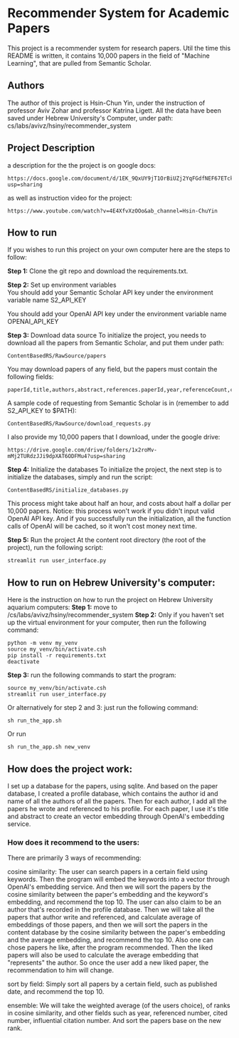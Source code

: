 # Recommender System for Academic Papers
This project is a recommender system for research papers. Util the time this README is written, it contains 10,000
papers in the field of "Machine Learning", that are pulled from Semantic Scholar.

## Authors
The author of this project is Hsin-Chun Yin, under the instruction of professor Aviv Zohar and professor Katrina Ligett.
All the data have been saved under Hebrew University's Computer, under path:
cs/labs/avivz/hsiny/recommender_system

## Project Description
a description for the the project is on google docs:

    https://docs.google.com/document/d/1EK_9QxUY9jT1OrBiUZj2YqFGdfNEF67ETcktzGHHUDA/edit?usp=sharing
as well as instruction video for the project:  

    https://www.youtube.com/watch?v=4E4XfvXzOOo&ab_channel=Hsin-ChuYin

## How to run
If you wishes to run this project on your own computer here are the steps to follow:

**Step 1:** Clone the git repo and download the requirements.txt.  

**Step 2:** Set up environment variables  
You should add your Semantic Scholar API key under the environment variable name S2_API_KEY

You should add your OpenAI API key under the environment variable name OPENAI_API_KEY

**Step 3:** Download data source
To initialize the project, you needs to download all the papers from Semantic Scholar, and put them under path:
    
    ContentBasedRS/RawSource/papers

You may download papers of any field, but the papers must contain the following fields:
    
    paperId,title,authors,abstract,references.paperId,year,referenceCount,citationCount,influentialCitationCount

A sample code of requesting from Semantic Scholar is in (remember to add S2_API_KEY to $PATH):
    
    ContentBasedRS/RawSource/download_requests.py

I also provide my 10,000 papers that I download, under the google drive:
    
    https://drive.google.com/drive/folders/1x2roMv-mMj2TURdzJJi9dpXAT6ODFMu4?usp=sharing
**Step 4:** Initialize the databases
To initialize the project, the next step is to initialize the databases, simply and run the script:
    
    ContentBasedRS/initialize_databases.py

This process might take about half an hour, and costs about half a dollar per 10,000 papers. Notice: this process won't work if you didn't input valid OpenAI API key. And if you successfully run the initialization, all the function calls of OpenAI will be cached, so it won't cost money next time.

**Step 5:** Run the project
At the content root directory (the root of the project), run the following script:
    
    streamlit run user_interface.py




## How to run on Hebrew University's computer:
Here is the instruction on how to run the project on Hebrew University aquarium computers:
**Step 1:** move to /cs/labs/avivz/hsiny/recommender_system
**Step 2:** Only if you haven't set up the virtual environment for your computer, then run the following command:
    
    python -m venv my_venv
    source my_venv/bin/activate.csh
    pip install -r requirements.txt
    deactivate
**Step 3:** run the following commands to start the program:
    
    source my_venv/bin/activate.csh
    streamlit run user_interface.py

Or alternatively for step 2 and 3: just run the following command:
    
    sh run_the_app.sh
Or run
    
    sh run_the_app.sh new_venv




## How does the project work:
I set up a database for the papers, using sqlite. And based on the paper database, I created a profile database, which
contains the author id and name of all the authors of all the papers. Then for each author, I add all the papers he
wrote and referenced to his profile. For each paper, I use it's title and abstract to create an vector embedding through
OpenAI's embedding service.

### How does it recommend to the users:
There are primarily 3 ways of recommending:

cosine similarity:
The user can search papers in a certain field using keywords. Then the program will embed the keywords into a vector through OpenAI's embedding service. And then we will sort the papers by the cosine similarity between the paper's embedding and the keyword's embedding, and recommend the top 10.
The user can also claim to be an author that's recorded in the profile database. Then we will take all the papers that author write and referenced, and calculate average of embeddings of those papers, and then we will sort the papers in the content database by the cosine similarity between the paper's embedding and the average embedding, and recommend the top 10.
Also one can chose papers he like, after the program recommended. Then the liked papers will also be used to calculate the average embedding that "represents" the author. So once the user add a new liked paper, the recommendation to him will change.

sort by field:
Simply sort all papers by a certain field, such as published date, and recommend the top 10.

ensemble:
We will take the weighted average (of the users choice), of ranks in cosine similarity, and other fields such as year, referenced number, cited number, influential citation number. And sort the papers base on the new rank.










